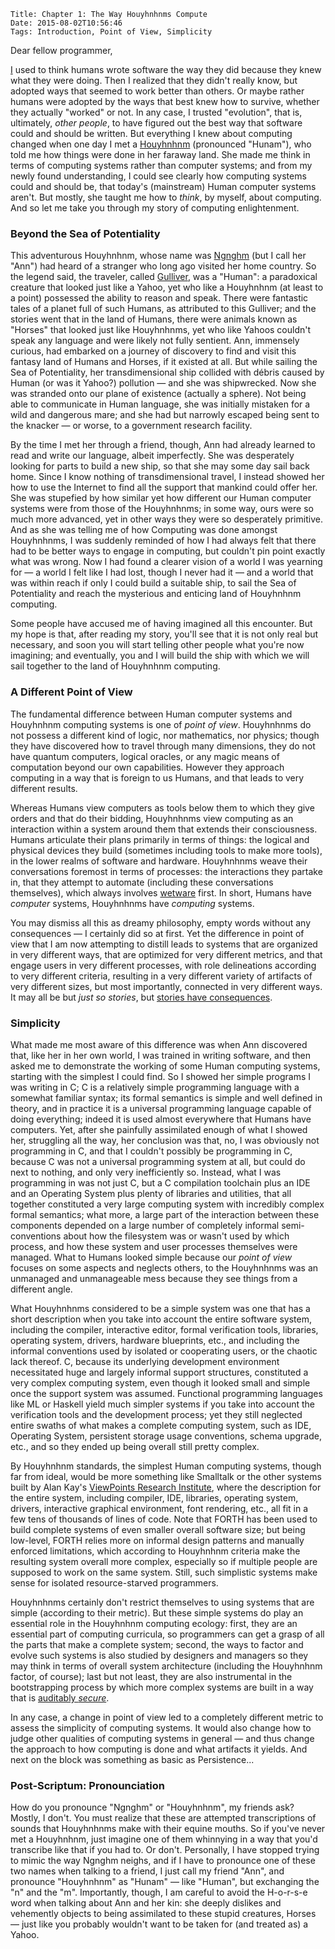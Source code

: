     Title: Chapter 1: The Way Houyhnhnms Compute
    Date: 2015-08-02T10:56:46
    Tags: Introduction, Point of View, Simplicity

Dear fellow programmer,

[I](/About.html) used to think humans wrote software the way they did
because they knew what they were doing.
Then I realized that they didn't really know,
but adopted ways that seemed to work better than others.
Or maybe rather humans were adopted
by the ways that best knew how to survive, whether they actually "worked" or not.
In any case, I trusted "evolution", that is, ultimately, _other people_,
to have figured out the best way that software could and should be written.
But everything I knew about computing changed when one day I met a
[Houyhnhnm](http://en.wikipedia.org/wiki/Houyhnhnm) (pronounced "Hunam"),
who told me how things were done in her faraway land.
She made me think in terms of computing systems rather than computer systems;
and from my newly found understanding, I could see clearly how computing systems could and should be,
that today's (mainstream) Human computer systems aren't.
But mostly, she taught me how to _think_, by myself, about computing.
And so let me take you through my story of computing enlightenment.

<!-- more -->

### Beyond the Sea of Potentiality

This adventurous Houyhnhnm,
whose name was [Ngnghm](https://twitter.com/Ngnghm) (but I call her "Ann")
had heard of a stranger who long ago visited her home country.
So the legend said, the traveler, called
[Gulliver](https://www.gutenberg.org/files/17157/17157-h/17157-h.htm),
was a "Human": a paradoxical creature that looked just like a Yahoo,
yet who like a Houyhnhnm (at least to a point) possessed the ability to reason and speak.
There were fantastic tales of a planet full of such Humans,
as attributed to this Gulliver;
and the stories went that in the land of Humans,
there were animals known as "Horses" that looked just like Houyhnhnms,
yet who like Yahoos couldn't speak any language and were likely not fully sentient.
Ann, immensely curious, had embarked on a journey of discovery
to find and visit this fantasy land of Humans and Horses, if it existed at all.
But while sailing the Sea of Potentiality, her transdimensional ship
collided with débris caused by Human (or was it Yahoo?) pollution — and she was shipwrecked.
Now she was stranded onto our plane of existence (actually a sphere).
Not being able to communicate in Human language,
she was initially mistaken for a wild and dangerous mare;
and she had but narrowly escaped being sent to the knacker —
or worse, to a government research facility.

By the time I met her through a friend, though,
Ann had already learned to read and write our language, albeit imperfectly.
She was desperately looking for parts to build a new ship,
so that she may some day sail back home.
Since I know nothing of transdimensional travel,
I instead showed her how to use the Internet
to find all the support that mankind could offer her.
She was stupefied by how similar yet how different
our Human computer systems were from those of the Houyhnhnms;
in some way, ours were so much more advanced,
yet in other ways they were so desperately primitive.
And as she was telling me of how Computing was done amongst Houyhnhnms,
I was suddenly reminded of how I had always felt that
there had to be better ways to engage in computing,
but couldn't pin point exactly what was wrong.
Now I had found a clearer vision
of a world I was yearning for — a world I felt like I had lost,
though I never had it — and a world that was within reach
if only I could build a suitable ship,
to sail the Sea of Potentiality and reach
the mysterious and enticing land of Houyhnhnm computing.

Some people have accused me of having imagined all this encounter.
But my hope is that, after reading my story,
you'll see that it is not only real but necessary,
and soon you will start telling other people what you're now imagining;
and eventually, you and I will build the ship
with which we will sail together to the land of Houyhnhnm computing.


### A Different Point of View

The fundamental difference between Human computer systems and
Houyhnhnm computing systems is one of _point of view_.
Houyhnhnms do not possess a different kind of logic, nor mathematics, nor physics;
though they have discovered how to travel through many dimensions,
they do not have quantum computers, logical oracles,
or any magic means of computation beyond our own capabilities.
However they approach computing in a way that is foreign to us Humans,
and that leads to very different results.

Whereas Humans view computers as tools below them
to which they give orders and that do their bidding,
Houyhnhnms view computing as an interaction within a system around them
that extends their consciousness.
Humans articulate their plans primarily in terms of things:
the logical and physical devices they build
(sometimes including tools to make more tools),
in the lower realms of software and hardware.
Houyhnhnms weave their conversations foremost in terms of processes:
the interactions they partake in, that they attempt to automate
(including these conversations themselves),
which always involves [wetware](https://en.wikipedia.org/wiki/Wetware_(brain)) first.
In short, Humans have _computer_ systems, Houyhnhnms have _computing_ systems.

You may dismiss all this as dreamy philosophy,
empty words without any consequences — I certainly did so at first.
Yet the difference in point of view that I am now attempting to distill
leads to systems that are organized in very different ways,
that are optimized for very different metrics,
and that engage users in very different processes,
with role delineations according to very different criteria,
resulting in a very different variety of artifacts of very different sizes,
but most importantly, connected in very different ways.
It may all be but _just so stories_, but
[stories have consequences](http://fare.tunes.org/computing/bal2009.pdf).


### Simplicity

What made me most aware of this difference was when Ann
discovered that, like her in her own world, I was trained in writing software,
and then asked me to demonstrate the working of some Human computing systems,
starting with the simplest I could find.
So I showed her simple programs I was writing in C;
C is a relatively simple programming language
with a somewhat familiar syntax;
its formal semantics is simple and well defined in theory,
and in practice it is a universal programming language capable of doing everything;
indeed it is used almost everywhere that Humans have computers.
Yet, after she painfully assimilated enough of what I showed her, struggling all the way,
her conclusion was that, no, I was obviously not programming in C,
and that I couldn't possibly be programming in C,
because C was not a universal programming system at all,
but could do next to nothing, and only very inefficiently so.
Instead, what I was programming in was not just C, but
a C compilation toolchain plus an IDE and an Operating System
plus plenty of libraries and utilities, that all together
constituted a very large computing system with incredibly complex formal semantics;
what more, a large part of the interaction between these components depended on a large number of
completely informal semi-conventions about how the filesystem was or wasn't used by which process,
and how these system and user processes themselves were managed.
What to Humans looked simple because our _point of view_
focuses on some aspects and neglects others,
to the Houyhnhnms was an unmanaged and unmanageable mess
because they see things from a different angle.

What Houyhnhnms considered to be a simple system was one that has
a short description when you take into account the entire software system,
including the compiler, interactive editor, formal verification tools,
libraries, operating system, drivers, hardware blueprints, etc.,
and including the informal conventions used by isolated or cooperating users,
or the chaotic lack thereof.
C, because its underlying development environment necessitated
huge and largely informal support structures,
constituted a very complex computing system, even though
it looked small and simple once the support system was assumed.
Functional programming languages like ML or Haskell yield much simpler systems
if you take into account the verification tools and the development process;
yet they still neglected entire swaths of what makes a complete computing system,
such as IDE, Operating System, persistent storage usage conventions, schema upgrade, etc.,
and so they ended up being overall still pretty complex.

By Houyhnhnm standards, the simplest Human computing systems, though far from ideal,
would be more something like Smalltalk or the other systems
built by Alan Kay's [ViewPoints Research Institute](http://vpri.org/),
where the description for the entire system, including compiler, IDE, libraries, operating system,
drivers, interactive graphical environment, font rendering, etc.,
all fit in a few tens of thousands of lines of code.
Note that FORTH has been used to build complete systems of even smaller overall software size;
but being low-level, FORTH relies more on
informal design patterns and manually enforced limitations,
which according to Houyhnhnm criteria make the resulting system overall more complex,
especially so if multiple people are supposed to work on the same system.
Still, such simplistic systems make sense for isolated resource-starved programmers.

Houyhnhnms certainly don't restrict themselves
to using systems that are simple (according to their metric).
But these simple systems do play an essential role in the Houyhnhnm computing ecology:
first, they are an essential part of computing curricula,
so programmers can get a grasp of all the parts that make a complete system;
second, the ways to factor and evolve such systems is also studied by designers and managers
so they may think in terms of overall system architecture
(including the Houyhnhnm factor, of course);
last but not least, they are also instrumental in the bootstrapping process
by which more complex systems are built in a way that is
[auditably _secure_](http://fare.tunes.org/computing/reclaim_your_computer.html).

In any case, a change in point of view led to a completely different metric
to assess the simplicity of computing systems.
It would also change how to judge other qualities of computing systems in general
— and thus change the approach to how computing is done and what artifacts it yields.
And next on the block was something as basic as Persistence...


### Post-Scriptum: Pronounciation

How do you pronounce "Ngnghm" or "Houyhnhnm", my friends ask? Mostly, I don't.
You must realize that these are attempted transcriptions of sounds
that Houyhnhnms make with their equine mouths.
So if you've never met a Houyhnhnm, just imagine one of them whinnying
in a way that you'd transcribe like that if you had to.
Or don't. Personally, I have stopped trying to mimic the way Ngnghm neighs,
and if I have to pronounce one of these two names when talking to a friend,
I just call my friend "Ann", and pronounce "Houyhnhnm" as "Hunam"
— like "Human", but exchanging the "n" and the "m".
Importantly, though, I am careful to avoid the H-o-r-s-e word
when talking about Ann and her kin:
she deeply dislikes and vehemently objects to being assimilated to these stupid creatures, Horses
— just like you probably wouldn't want to be taken for (and treated as) a Yahoo.
